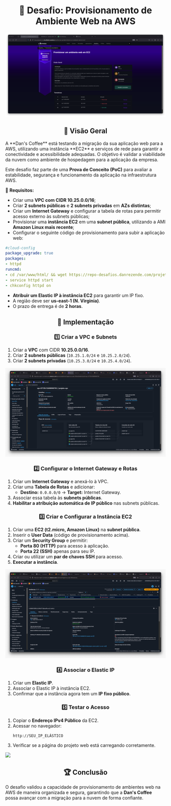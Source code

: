 <h1 align=center> 📂 Desafio: Provisionamento de Ambiente Web na AWS </h1>

<div>
    <img src="../../../assets/imgs/desafios/ec2/Provisionar-um-ambiente-web-em-EC2/desafio.png">
</div>

<h2 align=center> 📌 Visão Geral </h2>
A **Dan's Coffee** está testando a migração da sua aplicação web para a AWS, utilizando uma instância **EC2** e serviços de rede para garantir a conectividade e acessibilidade adequadas. O objetivo é validar a viabilidade da nuvem como ambiente de hospedagem para a aplicação da empresa.

Este desafio faz parte de uma **Prova de Conceito (PoC)** para avaliar a estabilidade, segurança e funcionamento da aplicação na infraestrutura AWS.

🔹 **Requisitos:**
- Criar uma **VPC com CIDR 10.25.0.0/16**;
- Criar **2 subnets públicas** e **2 subnets privadas** em **AZs distintas**;
- Criar um **Internet Gateway** e configurar a tabela de rotas para permitir acesso externo às subnets públicas;
- Provisionar uma **instância EC2** em uma **subnet pública**, utilizando a AMI **Amazon Linux mais recente**;
- Configurar o seguinte código de provisionamento para subir a aplicação web:

```yaml
#cloud-config
package_upgrade: true
packages:
- httpd
runcmd:
- cd /var/www/html/ && wget https://repo-desafios.danrezende.com/projetoweb1/index.html
- service httpd start
- chkconfig httpd on
```

- **Atribuir um Elastic IP à instância EC2** para garantir um IP fixo.
- A região deve ser **us-east-1 (N. Virginia)**.
- O prazo de entrega é de **2 horas**.

<h2 align=center> 🚀 Implementação </h2>

<h3 align=center> 1️⃣ Criar a VPC e Subnets </h3>

1. Criar a **VPC** com CIDR **10.25.0.0/16**.
2. Criar **2 subnets públicas** (`10.25.1.0/24` e `10.25.2.0/24`).
3. Criar **2 subnets privadas** (`10.25.3.0/24` e `10.25.4.0/24`).

<div>
    <img src="../../../assets/imgs/desafios/ec2/Provisionar-um-ambiente-web-em-EC2/resultado-1.jpeg">
</div>

<h3 align=center> 2️⃣ Configurar o Internet Gateway e Rotas </h3>

1. Criar um **Internet Gateway** e anexá-lo à VPC.
2. Criar uma **Tabela de Rotas** e adicionar:
   - **Destino:** `0.0.0.0/0` → **Target:** Internet Gateway.
3. Associar essa tabela às **subnets públicas**.
4. **Habilitar a atribuição automática de IP público** nas subnets públicas.

<h3 align=center> 3️⃣ Criar e Configurar a Instância EC2 </h3>

1. Criar uma **EC2 (t2.micro, Amazon Linux)** na **subnet pública**.
2. Inserir o **User Data** (código de provisionamento acima).
3. Criar um **Security Group** e permitir:
   - **Porta 80 (HTTP)** para acesso à aplicação.
   - **Porta 22 (SSH)** apenas para seu IP.
4. Criar ou utilizar um **par de chaves SSH** para acesso.
5. **Executar a instância**.

<div>
    <img src="../../../assets/imgs/desafios/ec2/Provisionar-um-ambiente-web-em-EC2/resultado-2.jpeg">
</div>

<h3 align=center> 4️⃣ Associar o Elastic IP </h3>

1. Criar um **Elastic IP**.
2. Associar o Elastic IP à instância EC2.
3. Confirmar que a instância agora tem um **IP fixo público**.

<h3 align=center> 5️⃣ Testar o Acesso </h3>

1. Copiar o **Endereço IPv4 Público** da EC2.
2. Acessar no navegador:
   ```
   http://SEU_IP_ELÁSTICO
   ```
3. Verificar se a página do projeto web está carregando corretamente.

<div>
    <img src="../../../assets/imgs/desafios/ec2/Provisionar-um-ambiente-web-em-EC2/resultado-3.jpeg">
</div>

<h2 align=center> 🏆 Conclusão </h2>

O desafio validou a capacidade de provisionamento de ambientes web na AWS de maneira organizada e segura, garantindo que a **Dan's Coffee** possa avançar com a migração para a nuvem de forma confiante.